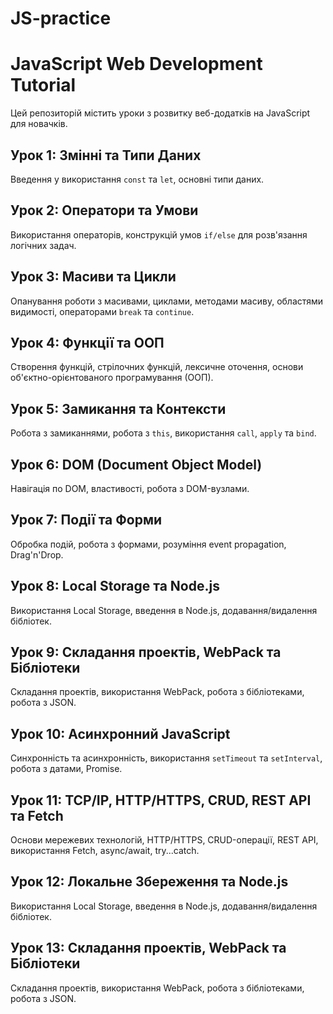 # JS-practice
# JavaScript Web Development Tutorial

Цей репозиторій містить уроки з розвитку веб-додатків на JavaScript для новачків.

## Урок 1: Змінні та Типи Даних

Введення у використання `const` та `let`, основні типи даних.

## Урок 2: Оператори та Умови

Використання операторів, конструкцій умов `if/else` для розв'язання логічних задач.

## Урок 3: Масиви та Цикли

Опанування роботи з масивами, циклами, методами масиву, областями видимості, операторами `break` та `continue`.

## Урок 4: Функції та ООП

Створення функцій, стрілочних функцій, лексичне оточення, основи об'єктно-орієнтованого програмування (ООП).

## Урок 5: Замикання та Контексти

Робота з замиканнями, робота з `this`, використання `call`, `apply` та `bind`.

## Урок 6: DOM (Document Object Model)

Навігація по DOM, властивості, робота з DOM-вузлами.

## Урок 7: Події та Форми

Обробка подій, робота з формами, розуміння event propagation, Drag'n'Drop.

## Урок 8: Local Storage та Node.js

Використання Local Storage, введення в Node.js, додавання/видалення бібліотек.

## Урок 9: Складання проектів, WebPack та Бібліотеки

Складання проектів, використання WebPack, робота з бібліотеками, робота з JSON.

## Урок 10: Асинхронний JavaScript

Синхронність та асинхронність, використання `setTimeout` та `setInterval`, робота з датами, Promise.

## Урок 11: TCP/IP, HTTP/HTTPS, CRUD, REST API та Fetch

Основи мережевих технологій, HTTP/HTTPS, CRUD-операції, REST API, використання Fetch, async/await, try...catch.

## Урок 12: Локальне Збереження та Node.js

Використання Local Storage, введення в Node.js, додавання/видалення бібліотек.

## Урок 13: Складання проектів, WebPack та Бібліотеки

Складання проектів, використання WebPack, робота з бібліотеками, робота з JSON.
